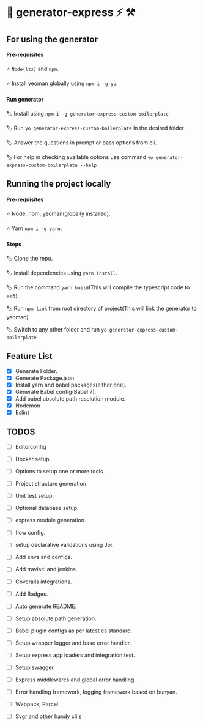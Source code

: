 # :tada: generator-express :zap: :hammer_and_pick:

## For using the generator

#### Pre-requisites

:star: `Node(lts)` and `npm`.

:star: Install yeoman globally using `npm i -g yo`.

#### Run generator

:label: Install using `npm i -g generator-express-custom-boilerplate`

:label: Run `yo generator-express-custom-boilerplate` in the desired folder

:label: Answer the questions in prompt or pass options from cli.

:label: For help in checking available options use command `yo generator-express-custom-boilerplate --help`

## Running the project locally

#### Pre-requisites
:star: Node, npm, yeoman(globally installed).

:star: Yarn `npm i -g yarn`.

#### Steps
:label: Clone the repo.

:label: Install dependencies using `yarn install`.

:label: Run the command `yarn build`(This will compile the typescript code to es5).

:label: Run `npm link` from root directory of project(This will link the generator to yeoman).

:label: Switch to any other folder and run `yo generator-express-custom-boilerplate`


## Feature List

- [x] Generate Folder.
- [x] Generate Package.json.
- [x] Install yarn and babel packages(either one).
- [x] Generate Babel config(Babel 7).
- [x] Add babel absolute path resolution module.
- [x] Nodemon
- [x] Eslint

## TODOS

- [ ] Editorconfig
- [ ] Docker setup.
- [ ] Options to setup one or more tools
- [ ] Project structure generation.
- [ ] Unit test setup.
- [ ] Optional database setup.
- [ ] express module generation.
- [ ] flow config.
- [ ] setup declarative validations using Joi.
- [ ] Add envs and configs.
- [ ] Add travisci and jenkins.
- [ ] Coveralls integrations.
- [ ] Add Badges.
- [ ] Auto generate README.
- [ ] Setup absolute path generation.
- [ ] Babel plugin configs as per latest es standard.
- [ ] Setup wrapper logger and base error handler.
- [ ] Setup express app loaders and integration test.
- [ ] Setup swagger.
- [ ] Express middlewares and global error handling.
- [ ] Error handling framework, logging framework based on bunyan.
- [ ] Webpack, Parcel.
- [ ] Svgr and other handy cli's


